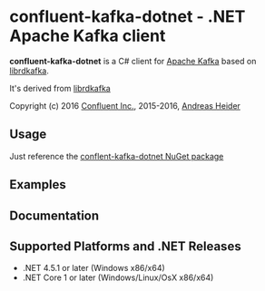 confluent-kafka-dotnet - .NET Apache Kafka client
=================================================

**confluent-kafka-dotnet** is a C# client for [Apache Kafka](http://kafka.apache.org/) based on [librdkafka](https://github.com/edenhill/librdkafka).

It's derived from [librdkafka](https://github.com/ah-/rdkafka-net)

Copyright (c) 2016 [Confluent Inc.](https://www.confluent.io), 2015-2016, [Andreas Heider](mailto:andreas@heider.io)


## Usage

Just reference the [conflent-kafka-dotnet NuGet package](https://www.nuget.org/packages/confluent-kafka-dotnet)

## Examples

## Documentation

## Supported Platforms and .NET Releases

* .NET 4.5.1 or later (Windows x86/x64)
* .NET Core 1 or later (Windows/Linux/OsX x86/x64)
